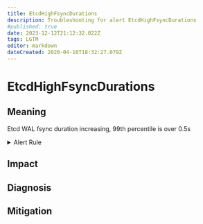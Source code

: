 ```yaml
---
title: EtcdHighFsyncDurations
description: Troubleshooting for alert EtcdHighFsyncDurations
#published: true
date: 2023-12-12T21:12:32.022Z
tags: LGTM
editor: markdown
dateCreated: 2020-04-10T18:32:27.079Z
---
```


# EtcdHighFsyncDurations

## Meaning
[//]: # "Short paragraph that explains what the alert means"
Etcd WAL fsync duration increasing, 99th percentile is over 0.5s

<details>
  <summary>Alert Rule</summary>

  ```yaml
alert: EtcdHighFsyncDurations
expr: histogram_quantile(0.99, rate(etcd_disk_wal_fsync_duration_seconds_bucket[1m])) > 0.5
for: 2m
labels:
    severity: warning
annotations:
    summary: Etcd high fsync durations (instance {{ $labels.instance }})
    description: |-
        Etcd WAL fsync duration increasing, 99th percentile is over 0.5s
          VALUE = {{ $value }}
          LABELS = {{ $labels }}
    runbook: https://github.com/srerun/prometheus-alerts/content/runbooks/EtcdHighFsyncDurations

  ```
</details>


## Impact
[//]: # "What could / will happen if the alert is not addressed"



## Diagnosis
[//]: # "Steps to take to identify the cause of the problem"



## Mitigation
[//]: # "The steps necessary to resolve the alert"
